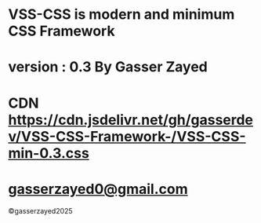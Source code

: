 VSS-CSS is modern and minimum CSS Framework 
=============================================
version : 0.3
By Gasser Zayed
==============
CDN https://cdn.jsdelivr.net/gh/gasserdev/VSS-CSS-Framework-/VSS-CSS-min-0.3.css
===========
gasserzayed0@gmail.com
====================
©gasserzayed2025

